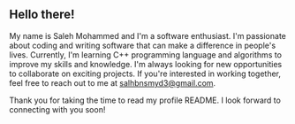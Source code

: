 
## Hello there!
My name is Saleh Mohammed and I'm a software enthusiast.
I'm passionate about coding and writing software that can make a difference in people's lives.
Currently, I'm learning C++ programming language and algorithms to improve my skills and knowledge.
I'm always looking for new opportunities to collaborate on exciting projects. If you're interested in working together,
 feel free to reach out to me at salhbnsmyd3@gmail.com.

Thank you for taking the time to read my profile README. I look forward to connecting with you soon!



